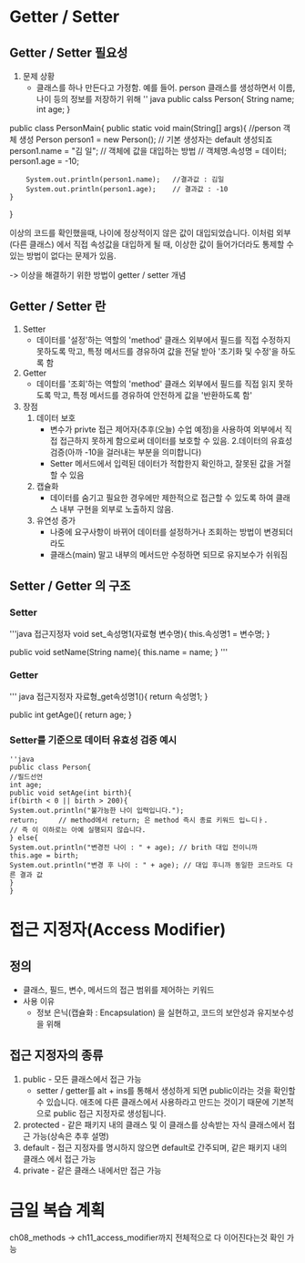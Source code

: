 # Getter / Setter
## Getter / Setter 필요성
1. 문제 상황
    - 클래스를 하나 만든다고 가정함. 예를 들어. person 클래스를 생성하면서
      이름, 나이 등의 정보를 저장하기 위해
      '' java
      public calss Person{
      String name;
      int age;
      }

public class PersonMain{
public static void main(String[] args){
//person 객체 생성
Person person1 = new Person(); // 기본 생성자는 default 생성되죠
person1.name = "김 일";   // 객체에 값을 대입하는 방법
// 객체명.속성명 = 데이터;
person1.age = -10;

        System.out.println(person1.name);   //결과값 : 김일
        System.out.println(person1.age);    // 결과값 : -10
    }
}

이상의 코드를 확인했을때, 나이에 정상적이지 않은 값이 대입되었습니다. 이처럼
외부 (다른 클래스) 에서 직접 속성값을 대입하게 될 때, 이상한 값이 들어가더라도
통제할 수 있는 방법이 없다는 문제가 있음.

-> 이상을 해결하기 위한 방법이 getter / setter 개념

## Getter / Setter 란
1. Setter
    - 데이터를 '설정'하는 역할의 'method' 클래스 외부에서 필드를 직접 수정하지
      못하도록 막고, 특정 메서드를 경유하여 값을 전달 받아 '초기화 및 수정'을
      하도록 함
2. Getter
    - 데이터를 '조회'하는 역할의 'method' 클래스 외부에서 필드를 직접 읽지
      못하도록 막고, 특정 메서드를 경유하여 안전하게 값을 '반환하도록 함'
3. 장점
    1. 데이터 보호
        - 변수가 privte 접근 제어자(추후(오늘) 수업 예정)을 사용하여 외부에서
          직접 접근하지 못하게 함으로써 데이터를 보호할 수 있음.
          2.데이터의 유효성 검증(아까 -10을 걸러내는 부분을 의미합니다)
        - Setter 메서드에서 입력된 데이터가 적합한지 확인하고, 잘못된 값을 거절할 수 있음
    3. 캡슐화
        - 데이터를 숨기고 필요한 경우에만 제한적으로 접근할 수 있도록 하여 클래스 내부 구현을
          외부로 노출하지 않음.
    4. 유연성 증가
        - 나중에 요구사항이 바뀌어 데이터를 설정하거나 조회하는 방법이 변경되더라도
        - 클래스(main) 말고 내부의 메서드만 수정하면 되므로 유지보수가 쉬워짐
## Setter / Getter 의 구조
### Setter
'''java
접근지정자 void set_속성명1(자료형 변수명){
this.속성명1 = 변수명;
}

public void setName(String name){
this.name = name;
}
'''
### Getter
''' java
접근지정자 자료형_get속성명1(){
return 속성명1;
}

public int getAge(){
return age;
}

### Setter를 기준으로 데이터 유효성 검증 예시
    ''java
    public class Person{
    //필드선언
    int age;
    public void setAge(int birth){
    if(birth < 0 || birth > 200){
    System.out.println("불가능한 나이 입력입니다.");
    return;     // method에서 return; 은 method 즉시 종료 키워드 입ㄴ디ㅏ.
    // 즉 이 이하로는 아예 실행되지 않습니다.
    } else{
    System.out.println("변경전 나이 : " + age); // brith 대입 전이니까
    this.age = birth;
    System.out.println("변경 후 나이 : " + age); // 대입 후니까 동일한 코드라도 다른 결과 값
    }
    }
    
# 접근 지정자(Access Modifier)
## 정의
- 클래스, 필드, 변수, 메서드의 접근 범위를 제어하는 키워드
- 사용 이유
  -  정보 은닉(캡슐화 : Encapsulation) 을 실현하고, 코드의 보안성과 유지보수성을 위해
## 접근 지정자의 종류
1. public - 모든 클래스에서 접근 가능
    - setter / getter를 alt + ins를 통해서 생성하게 되면 public이라는 것을 확인할 수 있습니다.
        애초에 다른 클래스에서 사용하라고 만드는 것이기 때문에 기본적으로
        public 접근 지정자로 생성됩니다.
2. protected - 같은 패키지 내의 클래스 및 이 클래스를 상속받는 자식 클래스에서 접근 가능(상속은 추후 설명)
3. default - 접근 지정자를 명시하지 않으면 default로 간주되며, 같은 패키지 내의 클래스 에서 접근 가능
4. private - 같은 클래스 내에서만 접근 가능

# 금일 복습 계획
ch08_methods -> ch11_access_modifier까지 전체적으로 다 이어진다는것
확인 가능